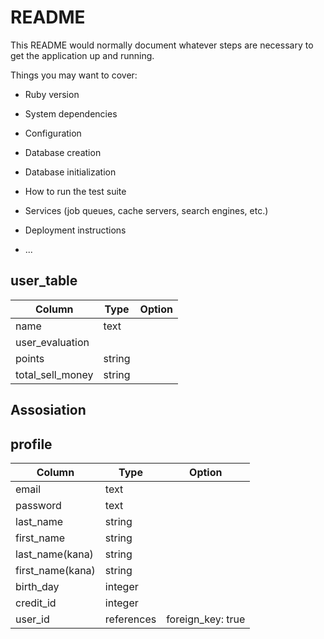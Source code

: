 # README

This README would normally document whatever steps are necessary to get the
application up and running.

Things you may want to cover:

* Ruby version

* System dependencies

* Configuration

* Database creation

* Database initialization

* How to run the test suite

* Services (job queues, cache servers, search engines, etc.)

* Deployment instructions

* ...


## user_table
|Column|Type|Option|
|------|----|------|
|name|text||
|user_evaluation||
|points|string||
|total_sell_money|string||


## Assosiation




## profile
|Column|Type|Option|
|------|----|------|
|email|text||
|password|text||
|last_name|string||
|first_name|string||
|last_name(kana)|string||
|first_name(kana)|string||
|birth_day|integer||
|credit_id|integer||
|user_id|references|foreign_key: true|